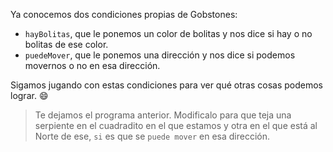 <gs-attire attire-url="https://raw.githubusercontent.com/MumukiProject/mumuki-guia-gobstones-repeticion-condicional-ii-kids/master/assets/attires/config_1538410692480.json"></gs-attire>

Ya conocemos dos condiciones propias de Gobstones:

* `hayBolitas`, que le ponemos un color de bolitas y nos dice si hay o no bolitas de ese color.
* `puedeMover`, que le ponemos una dirección y nos dice si podemos movernos o no en esa dirección. 

Sigamos jugando con estas condiciones para ver qué otras cosas podemos lograr. :smile:

> Te dejamos el programa anterior. Modificalo para que teja una serpiente en el cuadradito en el que estamos y otra en el que está al Norte de ese, `si` es que se `puede mover` en esa dirección. 

